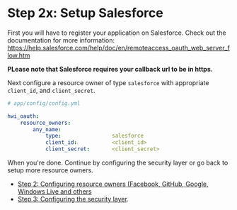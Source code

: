 Step 2x: Setup Salesforce
=======================
First you will have to register your application on Salesforce. Check out the
documentation for more information: https://help.salesforce.com/help/doc/en/remoteaccess_oauth_web_server_flow.htm

**PLease note that Salesforce requires your callback url to be in https.**

Next configure a resource owner of type `salesforce` with appropriate
`client_id`, and `client_secret`.

``` yaml
# app/config/config.yml

hwi_oauth:
    resource_owners:
        any_name:
            type:                salesforce
            client_id:           <client_id>
            client_secret:       <client_secret>
```

When you're done. Continue by configuring the security layer or go back to
setup more resource owners.

- [Step 2: Configuring resource owners (Facebook, GitHub, Google, Windows Live and others](2-configuring_resource_owners.md)
- [Step 3: Configuring the security layer](3-configuring_the_security_layer.md).
